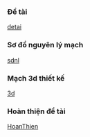 ### Đề tài
[detai](image/detai.PNG)
### Sơ đồ nguyên lý mạch
[sdnl](image/SDNL.PNG)
### Mạch 3d thiết kế
[3d](image/Anh3d.PNG)
### Hoàn thiện đề tài
[HoanThien](image/fullDoAn.jpg)
